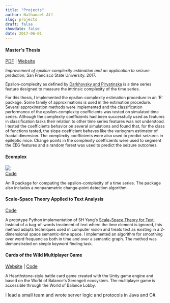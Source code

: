 ```yaml
---
title: "Projects"
author: Nathanael Aff
slug: projects
draft: false
showdate: false
date: 2017-06-01
---
```


<h4> Master's Thesis </h4>

[PDF](https://github.com/nateaff/eeg-complex/blob/master/docs/thesis/thesis.pdf)
|  [Website](https://nateaff.github.io/eeg-complex/index.html)

<p style="font-size:90%;">
<i>Improvement of epsilon-complexity estimation and an application to seizure prediction</i>, San Francisco State University. 2017.</p>

<p style="font-size:90%;">
Epsilon-complexity as defined by <a href="https://arxiv.org/abs/1303.1777">Darkhovsky and Piryatinska</a> is a time series feature designed to measure the intrinsic complexity of the time series. 
</p>
<p style="font-size:90%;">
For this thesis, I implemented the epsilon-complexity estimation procedure in an `R` package. Some family of approximations is used in the estimation procedure. Several approximation methods were implemented and the classification performance of the epsilon-complexity coefficients was tested on simulated time series. Although the complexity coefficients had been successfully used as features in classification tasks their relation to other time series features was not understood. I tested the coefficients behavior on several simulations and found that, for the class of functions tested, the slope coefficient behaves like the variogram estimator of fractal dimension. The complexity coefficients were also used to predict seizures in epileptic mice. Change points in the complexity coefficients were used to segment the EEG features and a random forest was used to predict the seizure outcomes. 
</p>

<h4> Ecomplex </h4>

<p> 
<img src="https://api.travis-ci.org/nateaff/ecomplex.svg?branch=master" align="left">     
<br>
<a href="https://github.com/nateaff/ecomplex"> Code</a>
</p>


<p style="font-size:90%;">
An R package for computing the epsilon-complexity of a time series. The package also includes a nonparametric change-point detection algorithm.
</p>


<h4> Scale-Space Theory Applied to Text Analysis </h4>

[Code](https://github.com/nateaff/scale-space-text)

<p style="font-size:90%;">
A prototype Python implementation of SH Yang's <a href= "https://arxiv.org/abs/1212.2145"> Scale-Space Theory for Text</a>. Instead of a bag-of-words treatment of text where the time element is ignored, this method adapts techniques used in computer vision and treats text as existing in a 2-dimensional space semantic-time space. I implemented an algorithm for smoothing over word frequencies both in time and over a semantic graph. The method was demonstrated on simple keyword finding task.
</p>


<h4> Cards of the Wild Multiplayer Game </h4>

[Website](http://smurf.sfsu.edu/~wob/?lipi=urn:li:page:d_flagship3_profile_view_base%3BSzFZhqLuSpWT6sVqoL%2Fzog%3D%3D)  |  [Code](https://github.com/nateaff/cards_of_the_wild)

<p style="font-size:90%;">
A Hearthstone-style battle card game created with the Unity game engine and based on the World of Balance's Serengeti ecosystem. The multiplayer game is accessible through the World of Balance Lobby.

I lead a small team and wrote server logic and protocols in Java and C#.
</p>



